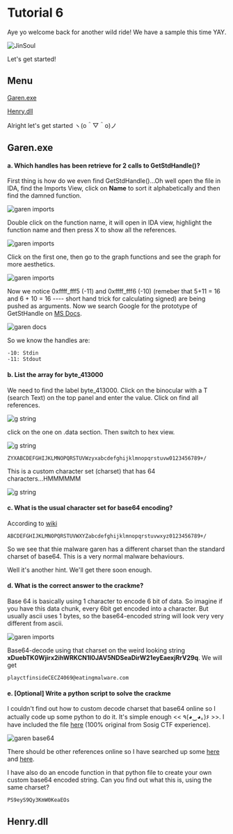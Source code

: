 # Tutorial 6

Aye yo welcome back for another wild ride! We have a sample this time YAY. 

![JinSoul](./Assets/JinSoul.gif)

Let's get started! 


## Menu

[Garen.exe](#garen)

[Henry.dll](#henry)

Alright let's get started ヽ(o＾▽＾o)ノ

## <a name="garen">Garen.exe</a>

#### a.	Which handles has been retrieve for 2 calls to GetStdHandle()?

First thing is how do we even find GetStdHandle()...Oh well open the file in IDA, find the Imports View, click on __Name__ to sort it alphabetically and then find the damned function. 

![garen imports](./Assets/g_i_s1.png)

Double click on the function name, it will open in IDA view, highlight the function name and then press X to show all the references. 

![garen imports](./Assets/g_i_s2.png)

Click on the first one, then go to the graph functions and see the graph for more aesthetics.

![garen imports](./Assets/g_i_s3.png)

Now we notice 0xffff_fff5 (-11) and 0xffff_fff6 (-10) (remeber that 5+11 = 16 and 6 + 10 = 16 ---- short hand trick for calculating signed) are being pushed as arguments. Now we search Google for the prototype of GetStHandle on [MS Docs](https://docs.microsoft.com/en-us/windows/console/getstdhandle).

![garen docs](./Assets/g_msdocs.png)

So we know the handles are:

```
-10: Stdin
-11: Stdout
```

#### b.	List the array for byte_413000

We need to find the label byte_413000. Click on the binocular with a T (search Text) on the top panel and enter the value. Click on find all references. 

![g string](./Assets/g_string.png)

click on the one on .data section. Then switch to hex view.

![g string](./Assets/g_charset.png)

```
ZYXABCDEFGHIJKLMNOPQRSTUVWzyxabcdefghijklmnopqrstuvw0123456789+/
```

This is a custom character set (charset) that has 64 characters...HMMMMMM

![g string](./Assets/mickey_meme.jpg)

#### c.	What is the usual character set for base64 encoding? 

According to [wiki](https://en.wikipedia.org/wiki/Base64)

```
ABCDEFGHIJKLMNOPQRSTUVWXYZabcdefghijklmnopqrstuvwxyz0123456789+/
```
So we see that thie malware garen has a different charset than the standard charset of base64. This is a very normal malware behaviours. 

Well it's another hint. We'll get there soon enough. 

#### d.	What is the correct answer to the crackme? 

Base 64 is basically using 1 character to encode 6 bit of data. So imagine if you have this data chunk, every 6bit get encoded into a character. But usually ascii uses 1 bytes, so the base64-encoded string will look very very different from ascii. 

![garen imports](./Assets/g_i_s3.png)

Base64-decode using that charset on the weird looking string **xDuebTK0Wjirx2ihWRKCN1l0JAV5NDSeaDirW21eyEaexjRrV29q**. We will get

```
playctfinsideCECZ4069@eatingmalware.com
```

#### e.	[Optional] Write a python script to solve the crackme

I couldn't find out how to custom decode charset that base64 online so I actually code up some python to do it. It's simple enough <<  ٩(◕‿◕｡)۶ >>. I have included the file [here](./Custom_base64.py) (100% original from Sosig CTF experience).

![garen base64](./Assets/g_base64.png)

There should be other references online so I have searched up some [here](https://github.com/kingaling/custombase64/blob/master/custombase64.py) and [here](http://www.kahusecurity.com/tools.html). 


I have also do an encode function in that python file to create your own custom base64 encoded string. Can you find out what this is, using the same charset?

```
PS9eyS9Qy3KmW0KeaEOs
```

## <a name="henry">Henry.dll</a>